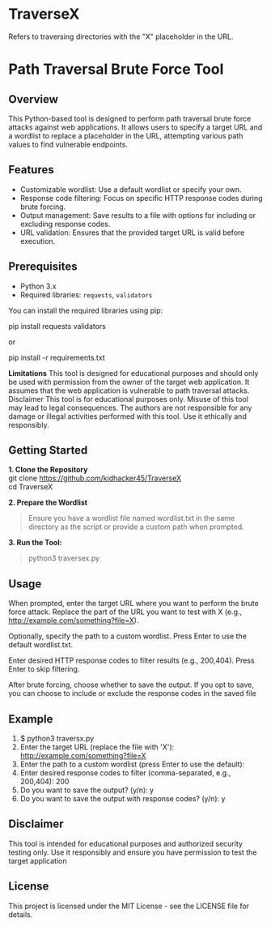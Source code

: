 # TraverseX 
Refers to traversing directories with the "X" placeholder in the URL.
# Path Traversal Brute Force Tool

## Overview
This Python-based tool is designed to perform path traversal brute force attacks against web applications. It allows users to specify a target URL and a wordlist to replace a placeholder in the URL, attempting various path values to find vulnerable endpoints.

## Features
- Customizable wordlist: Use a default wordlist or specify your own.
- Response code filtering: Focus on specific HTTP response codes during brute forcing.
- Output management: Save results to a file with options for including or excluding response codes.
- URL validation: Ensures that the provided target URL is valid before execution.

## Prerequisites
- Python 3.x
- Required libraries: `requests`, `validators`

You can install the required libraries using pip:

pip install requests validators

or

pip install -r requirements.txt

**Limitations**
This tool is designed for educational purposes and should only be used with permission from the owner of the target web application.
It assumes that the web application is vulnerable to path traversal attacks.
Disclaimer
This tool is for educational purposes only. Misuse of this tool may lead to legal consequences. The authors are not responsible for any damage or illegal activities performed with this tool. Use it ethically and responsibly.


## Getting Started
**1. Clone the Repository**  
git clone https://github.com/kidhacker45/TraverseX  
cd TraverseX

**2. Prepare the Wordlist**  
> Ensure you have a wordlist file named wordlist.txt in the same directory as the script or provide a custom path when prompted.
> 
**3. Run the Tool:**    
> python3 traversex.py

## Usage
When prompted, enter the target URL where you want to perform the brute force attack. Replace the part of the URL you want to test with X (e.g., http://example.com/something?file=X).  

Optionally, specify the path to a custom wordlist. Press Enter to use the default wordlist.txt.  

Enter desired HTTP response codes to filter results (e.g., 200,404). Press Enter to skip filtering.  

After brute forcing, choose whether to save the output. If you opt to save, you can choose to include or exclude the response codes in the saved file  

## Example
1.    $ python3 traversx.py  
2.    Enter the target URL (replace the file with 'X'): http://example.com/something?file=X  
3.    Enter the path to a custom wordlist (press Enter to use the default):   
4.    Enter desired response codes to filter (comma-separated, e.g., 200,404): 200  
5.    Do you want to save the output? (y/n): y  
6.    Do you want to save the output with response codes? (y/n): y  

## Disclaimer
This tool is intended for educational purposes and authorized security testing only. Use it responsibly and ensure you have permission to test the target application

## License
This project is licensed under the MIT License - see the LICENSE file for details.
